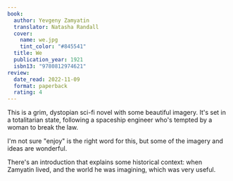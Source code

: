 ```yaml
---
book:
  author: Yevgeny Zamyatin
  translator: Natasha Randall
  cover:
    name: we.jpg
    tint_color: "#845541"
  title: We
  publication_year: 1921
  isbn13: "9780812974621"
review:
  date_read: 2022-11-09
  format: paperback
  rating: 4
---
```


This is a grim, dystopian sci-fi novel with some beautiful imagery.
It's set in a totalitarian state, following a spaceship engineer who's tempted by a woman to break the law.

I'm not sure "enjoy" is the right word for this, but some of the imagery and ideas are wonderful.

There's an introduction that explains some historical context: when Zamyatin lived, and the world he was imagining, which was very useful.